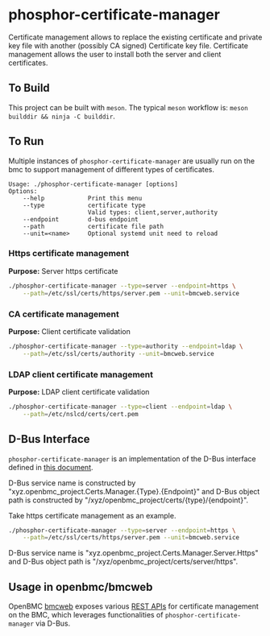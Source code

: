 # phosphor-certificate-manager

Certificate management allows to replace the existing certificate and private
key file with another (possibly CA signed) Certificate key file. Certificate
management allows the user to install both the server and client certificates.

## To Build

This project can be built with `meson`. The typical `meson` workflow is:
`meson builddir && ninja -C builddir`.

## To Run

Multiple instances of `phosphor-certificate-manager` are usually run on the bmc
to support management of different types of certificates.

```text
Usage: ./phosphor-certificate-manager [options]
Options:
    --help            Print this menu
    --type            certificate type
                      Valid types: client,server,authority
    --endpoint        d-bus endpoint
    --path            certificate file path
    --unit=<name>     Optional systemd unit need to reload
```

### Https certificate management

**Purpose:** Server https certificate

```bash
./phosphor-certificate-manager --type=server --endpoint=https \
    --path=/etc/ssl/certs/https/server.pem --unit=bmcweb.service
```

### CA certificate management

**Purpose:** Client certificate validation

```bash
./phosphor-certificate-manager --type=authority --endpoint=ldap \
    --path=/etc/ssl/certs/authority --unit=bmcweb.service
```

### LDAP client certificate management

**Purpose:** LDAP client certificate validation

```bash
./phosphor-certificate-manager --type=client --endpoint=ldap \
    --path=/etc/nslcd/certs/cert.pem
```

## D-Bus Interface

`phosphor-certificate-manager` is an implementation of the D-Bus interface
defined in
[this document](https://github.com/openbmc/phosphor-dbus-interfaces/blob/a3d0c212a1e734a77fbaf11c7561c59e59d514da/xyz/openbmc_project/Certs/README.md).

D-Bus service name is constructed by
"xyz.openbmc_project.Certs.Manager.{Type}.{Endpoint}" and D-Bus object path is
constructed by "/xyz/openbmc_project/certs/{type}/{endpoint}".

Take https certificate management as an example.

```bash
./phosphor-certificate-manager --type=server --endpoint=https \
    --path=/etc/ssl/certs/https/server.pem --unit=bmcweb.service
```

D-Bus service name is "xyz.openbmc_project.Certs.Manager.Server.Https" and D-Bus
object path is "/xyz/openbmc_project/certs/server/https".

## Usage in openbmc/bmcweb

OpenBMC [bmcweb](https://github.com/openbmc/bmcweb) exposes various
[REST APIs](https://github.com/openbmc/bmcweb/blob/master/redfish-core/lib/certificate_service.hpp)
for certificate management on the BMC, which leverages functionalities of
`phosphor-certificate-manager` via D-Bus.
